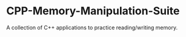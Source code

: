# CPP-Memory-Manipulation-Suite
 A collection of C++ applications to practice reading/writing memory.
